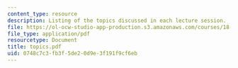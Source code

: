 ```yaml
---
content_type: resource
description: Listing of the topics discussed in each lecture session.
file: https://ol-ocw-studio-app-production.s3.amazonaws.com/courses/18-098-street-fighting-mathematics-january-iap-2008/0748c7c3fb3f5de20d9e3f191f9cf6eb_topics.pdf
file_type: application/pdf
resourcetype: Document
title: topics.pdf
uid: 0748c7c3-fb3f-5de2-0d9e-3f191f9cf6eb
---
```

